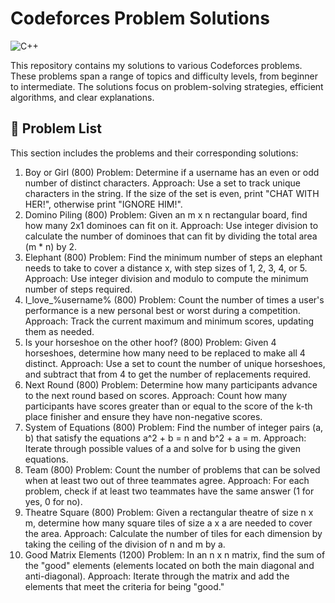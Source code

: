 # Codeforces Problem Solutions
![C++](https://img.shields.io/badge/language-C%2B%2B-blue)

This repository contains my solutions to various Codeforces problems. These problems span a range of topics and difficulty levels, from beginner to intermediate. The solutions focus on problem-solving strategies, efficient algorithms, and clear explanations.

## 📂 Problem List
This section includes the problems and their corresponding solutions:

1. Boy or Girl (800)
Problem: Determine if a username has an even or odd number of distinct characters.
Approach: Use a set to track unique characters in the string. If the size of the set is even, print "CHAT WITH HER!", otherwise print "IGNORE HIM!".
2. Domino Piling (800)
Problem: Given an m x n rectangular board, find how many 2x1 dominoes can fit on it.
Approach: Use integer division to calculate the number of dominoes that can fit by dividing the total area (m * n) by 2.
3. Elephant (800)
Problem: Find the minimum number of steps an elephant needs to take to cover a distance x, with step sizes of 1, 2, 3, 4, or 5.
Approach: Use integer division and modulo to compute the minimum number of steps required.
4. I_love_%username% (800)
Problem: Count the number of times a user's performance is a new personal best or worst during a competition.
Approach: Track the current maximum and minimum scores, updating them as needed.
5. Is your horseshoe on the other hoof? (800)
Problem: Given 4 horseshoes, determine how many need to be replaced to make all 4 distinct.
Approach: Use a set to count the number of unique horseshoes, and subtract that from 4 to get the number of replacements required.
6. Next Round (800)
Problem: Determine how many participants advance to the next round based on scores.
Approach: Count how many participants have scores greater than or equal to the score of the k-th place finisher and ensure they have non-negative scores.
7. System of Equations (800)
Problem: Find the number of integer pairs (a, b) that satisfy the equations a^2 + b = n and b^2 + a = m.
Approach: Iterate through possible values of a and solve for b using the given equations.
8. Team (800)
Problem: Count the number of problems that can be solved when at least two out of three teammates agree.
Approach: For each problem, check if at least two teammates have the same answer (1 for yes, 0 for no).
9. Theatre Square (800)
Problem: Given a rectangular theatre of size n x m, determine how many square tiles of size a x a are needed to cover the area.
Approach: Calculate the number of tiles for each dimension by taking the ceiling of the division of n and m by a.
10. Good Matrix Elements (1200)
Problem: In an n x n matrix, find the sum of the "good" elements (elements located on both the main diagonal and anti-diagonal).
Approach: Iterate through the matrix and add the elements that meet the criteria for being "good."




